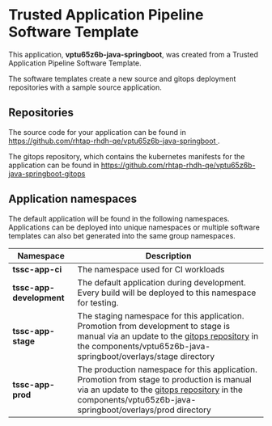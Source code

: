 # Trusted Application Pipeline Software Template

This application, **vptu65z6b-java-springboot**, was created from a Trusted Application Pipeline Software Template.

The software templates create a new source and gitops deployment repositories with a sample source application. 

## Repositories

The source code for your application can be found in [https://github.com/rhtap-rhdh-qe/vptu65z6b-java-springboot ](https://github.com/rhtap-rhdh-qe/vptu65z6b-java-springboot ).
 
The gitops repository, which contains the kubernetes manifests for the application can be found in 
[https://github.com/rhtap-rhdh-qe/vptu65z6b-java-springboot-gitops ](https://github.com/rhtap-rhdh-qe/vptu65z6b-java-springboot-gitops ) 

## Application namespaces 

The default application will be found in the following namespaces. Applications can be deployed into unique namespaces or multiple software templates can also bet generated into the same group namespaces.  

|  Namespace   |  Description   |  
| -------- | -------- |
| **tssc-app-ci** | The namespace used for CI workloads |
| **tssc-app-development** | The default application during development. Every build will be deployed to this namespace for testing. |
| **tssc-app-stage** | The staging namespace for this application. Promotion from development to stage is manual via an update to the [gitops repository](https://github.com/rhtap-rhdh-qe/vptu65z6b-java-springboot-gitops ) in the components/vptu65z6b-java-springboot/overlays/stage directory |
| **tssc-app-prod** | The production namespace for this application. Promotion from stage to production is manual via an update to the [gitops repository](https://github.com/rhtap-rhdh-qe/vptu65z6b-java-springboot-gitops ) in the components/vptu65z6b-java-springboot/overlays/prod directory |